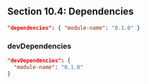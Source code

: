 ## Section 10.4: Dependencies

```json
"dependencies": { "module-name": "0.1.0" }
```

### devDependencies

```json
"devDependencies": {
  "module-name": "0.1.0"
}
```